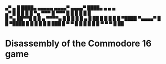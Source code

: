 
  ▄▀   ▄  █ ████▄    ▄▄▄▄▄      ▄▄▄▄▀        ▄▄▄▄▀ ████▄   ▄ ▄      ▄   
▄▀    █   █ █   █   █     ▀▄ ▀▀▀ █        ▀▀▀ █    █   █  █   █      █  
█ ▀▄  ██▀▀█ █   █ ▄  ▀▀▀▀▄       █            █    █   █ █ ▄   █ ██   █ 
█   █ █   █ ▀████  ▀▄▄▄▄▀       █            █     ▀████ █  █  █ █ █  █ 
 ███     █                     ▀            ▀             █ █ █  █  █ █ 
        ▀                                                  ▀ ▀   █   ██ 
                                                                        

                                                                                   


# Disassembly of the Commodore 16 game

